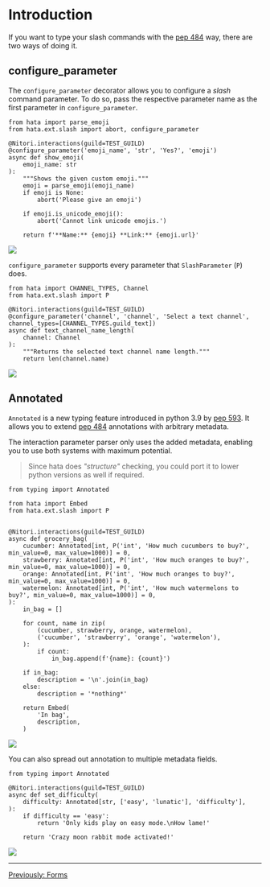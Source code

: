 # Introduction

If you want to type your slash commands with the [pep 484](https://peps.python.org/pep-0484/) way,
there are two ways of doing it.

## configure_parameter

The `configure_parameter` decorator allows you to configure a *slash* command parameter. To do so, pass the respective
parameter name as the first parameter in `configure_parameter`. 

```py3
from hata import parse_emoji
from hata.ext.slash import abort, configure_parameter

@Nitori.interactions(guild=TEST_GUILD)
@configure_parameter('emoji_name', 'str', 'Yes?', 'emoji')
async def show_emoji(
    emoji_name: str
):
    """Shows the given custom emoji."""
    emoji = parse_emoji(emoji_name)
    if emoji is None:
        abort('Please give an emoji')
    
    if emoji.is_unicode_emoji():
        abort('Cannot link unicode emojis.')
    
    return f'**Name:** {emoji} **Link:** {emoji.url}'
```

![](assets/typing_interactions_0000.gif)

`configure_parameter` supports every parameter that `SlashParameter` (`P`) does.

```py3
from hata import CHANNEL_TYPES, Channel
from hata.ext.slash import P

@Nitori.interactions(guild=TEST_GUILD)
@configure_parameter('channel', 'channel', 'Select a text channel', channel_types=[CHANNEL_TYPES.guild_text])
async def text_channel_name_length(
    channel: Channel
):
    """Returns the selected text channel name length."""
    return len(channel.name)
```

![](assets/typing_interactions_0001.gif)

## Annotated

`Annotated` is a new typing feature introduced in python 3.9 by [pep 593](https://peps.python.org/pep-0593/).
It allows you to extend [pep 484](https://peps.python.org/pep-0484/) annotations with arbitrary metadata.

The interaction parameter parser only uses the added metadata, enabling you to use both systems with maximum
potential.

> Since hata does *"structure"* checking, you could port it to lower python versions as well if required.

```py3
from typing import Annotated

from hata import Embed
from hata.ext.slash import P


@Nitori.interactions(guild=TEST_GUILD)
async def grocery_bag(
    cucumber: Annotated[int, P('int', 'How much cucumbers to buy?', min_value=0, max_value=1000)] = 0,
    strawberry: Annotated[int, P('int', 'How much oranges to buy?', min_value=0, max_value=1000)] = 0,
    orange: Annotated[int, P('int', 'How much oranges to buy?', min_value=0, max_value=1000)] = 0,
    watermelon: Annotated[int, P('int', 'How much watermelons to buy?', min_value=0, max_value=1000)] = 0,
):
    in_bag = []
    
    for count, name in zip(
        (cucumber, strawberry, orange, watermelon),
        ('cucumber', 'strawberry', 'orange', 'watermelon'),
    ):
        if count:
            in_bag.append(f'{name}: {count}')
    
    if in_bag:
        description = '\n'.join(in_bag)
    else:
        description = '*nothing*'
    
    return Embed(
        'In bag',
        description,
    )
```

![](assets/typing_interactions_0002.gif)

You can also spread out annotation to multiple metadata fields.

```py3
from typing import Annotated

@Nitori.interactions(guild=TEST_GUILD)
async def set_difficulty(
    difficulty: Annotated[str, ['easy', 'lunatic'], 'difficulty'],
):
    if difficulty == 'easy':
        return 'Only kids play on easy mode.\nHow lame!'
    
    return 'Crazy moon rabbit mode activated!'
```

![](assets/typing_interactions_0003.gif)

----

<p align="left">
    <a href="./forms.md">Previously: Forms</a>
</p>
